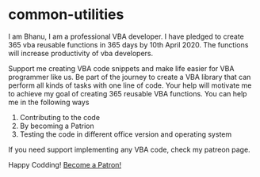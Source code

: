 # common-utilities
I am Bhanu, I am a professional VBA developer. I have pledged to create 365 vba reusable functions in 365 days by 10th April 2020.
The functions will increase productivity of vba developers.

Support me creating VBA code snippets and make life easier for VBA programmer like us.
Be part of the journey to create a VBA library that can perform all kinds of tasks with one line of code.
Your help will motivate me to achieve my goal of creating 365 reusable VBA functions. You can help me in the following ways
1. Contributing to the code
2. By becoming a Patrion
3. Testing the code in different office version and operating system

If you need support implementing any VBA code, check my patreon page.

Happy Codding!
<a href="https://www.patreon.com/bePatron?u=19089471" data-patreon-widget-type="become-patron-button">Become a Patron!</a><script async src="https://c6.patreon.com/becomePatronButton.bundle.js"></script>
